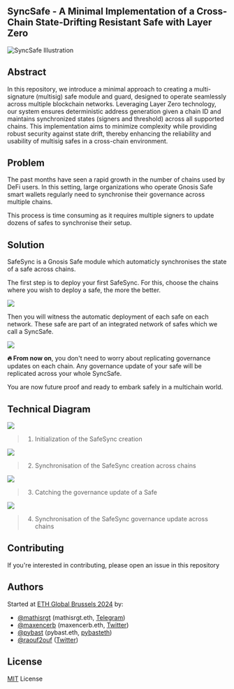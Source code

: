 ## SyncSafe - A Minimal Implementation of a Cross-Chain State-Drifting Resistant Safe with Layer Zero

![SyncSafe Illustration](./images/safesync_1.png)

## Abstract

In this repository, we introduce a minimal approach to creating a multi-signature (multisig) safe module and guard, designed to operate seamlessly across multiple blockchain networks. Leveraging Layer Zero technology, our system ensures deterministic address generation given a chain ID and maintains synchronized states (signers and threshold) across all supported chains. This implementation aims to minimize complexity while providing robust security against state drift, thereby enhancing the reliability and usability of multisig safes in a cross-chain environment.

## Problem

The past months have seen a rapid growth in the number of chains used by DeFi users. In this setting, large organizations who operate Gnosis Safe smart wallets regularly need to synchronise their governance across multiple chains.

This process is time consuming as it requires multiple signers to update dozens of safes to synchronise their setup.

## Solution

SafeSync is a Gnosis Safe module which automaticly synchronises the state of a safe across chains.

The first step is to deploy your first SafeSync. For this, choose the chains where you wish to deploy a safe, the more the better.

![](./images/safesync_3.png)

Then you will witness the automatic deployment of each safe on each network. These safe are part of an integrated network of safes which we call a SyncSafe.

![](./images/safesync_4.png)

**🔥 From now on**, you don't need to worry about replicating governance updates on each chain. Any governance update of your safe will be replicated across your whole SyncSafe.

You are now future proof and ready to embark safely in a multichain world.

## Technical Diagram

![](./images/syncsafe_arch_1.png)

> 1. Initialization of the SafeSync creation

![](./images/syncsafe_arch_2.png)

> 2. Synchronisation of the SafeSync creation across chains

![](./images/syncsafe_arch_3.png)

> 3. Catching the governance update of a Safe

![](./images/syncsafe_arch_4.png)

> 4. Synchronisation of the SafeSync governance update across chains

##

## Contributing

If you're interested in contributing, please open an issue in this repository

## Authors

Started at [ETH Global Brussels 2024](https://ethglobal.com/events/brussels) by:

- [@mathisrgt](github.com/mathisrgt) (mathisrgt.eth, [Telegram](t.me/mathisrgt))
- [@maxencerb](github.com/maxencerb) (maxencerb.eth, [Twitter](x.com/_maxencerb))
- [@pybast](github.com/Pybast) (pybast.eth, [pybasteth](x.com/pybasteth))
- [@raouf2ouf](github.com/raouf2ouf) ([Twitter](x.com/raouf2ouf))

## License

[MIT](https://github.com/wevm/viem/blob/main/LICENSE) License

